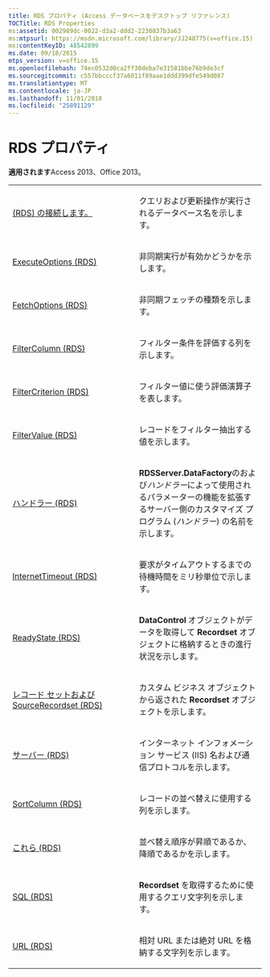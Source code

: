 ```yaml
---
title: RDS プロパティ (Access データベースをデスクトップ リファレンス)
TOCTitle: RDS Properties
ms:assetid: 002989dc-0022-d3a2-ddd2-2230837b3a63
ms:mtpsurl: https://msdn.microsoft.com/library/JJ248775(v=office.15)
ms:contentKeyID: 48542899
ms.date: 09/18/2015
mtps_version: v=office.15
ms.openlocfilehash: 74ec0532d0ca2ff30deba7e31581bbe76b9de3cf
ms.sourcegitcommit: c557bbcccf37a6011f89aae1ddd399dfe549d087
ms.translationtype: MT
ms.contentlocale: ja-JP
ms.lasthandoff: 11/01/2018
ms.locfileid: "25891129"
---
```

# <a name="rds-properties"></a>RDS プロパティ


**適用されます**Access 2013、Office 2013。

<table>
<colgroup>
<col style="width: 50%" />
<col style="width: 50%" />
</colgroup>
<tbody>
<tr class="odd">
<td><p><a href="connect-property-rds.md">(RDS) の接続します。</a></p></td>
<td><p>クエリおよび更新操作が実行されるデータベース名を示します。</p></td>
</tr>
<tr class="even">
<td><p><a href="executeoptions-property-rds.md">ExecuteOptions (RDS)</a></p></td>
<td><p>非同期実行が有効かどうかを示します。</p></td>
</tr>
<tr class="odd">
<td><p><a href="fetchoptions-property-rds.md">FetchOptions (RDS)</a></p></td>
<td><p>非同期フェッチの種類を示します。</p></td>
</tr>
<tr class="even">
<td><p><a href="filtercolumn-property-rds.md">FilterColumn (RDS)</a></p></td>
<td><p>フィルター条件を評価する列を示します。</p></td>
</tr>
<tr class="odd">
<td><p><a href="filtercriterion-property-rds.md">FilterCriterion (RDS)</a></p></td>
<td><p>フィルター値に使う評価演算子を表します。</p></td>
</tr>
<tr class="even">
<td><p><a href="filtervalue-property-rds.md">FilterValue (RDS)</a></p></td>
<td><p>レコードをフィルター抽出する値を示します。</p></td>
</tr>
<tr class="odd">
<td><p><a href="handler-property-rds.md">ハンドラー (RDS)</a></p></td>
<td><p><strong>RDSServer.DataFactory</strong>のおよび<em>ハンドラー</em>によって使用されるパラメーターの機能を拡張するサーバー側のカスタマイズ プログラム (<em>ハンドラー</em>) の名前を示します。</p></td>
</tr>
<tr class="even">
<td><p><a href="internettimeout-property-rds.md">InternetTimeout (RDS)</a></p></td>
<td><p>要求がタイムアウトするまでの待機時間をミリ秒単位で示します。</p></td>
</tr>
<tr class="odd">
<td><p><a href="readystate-property-rds.md">ReadyState (RDS)</a></p></td>
<td><p><strong>DataControl</strong> オブジェクトがデータを取得して <strong>Recordset</strong> オブジェクトに格納するときの進行状況を示します。</p></td>
</tr>
<tr class="even">
<td><p><a href="recordset-sourcerecordset-properties-rds.md">レコード セットおよび SourceRecordset (RDS)</a></p></td>
<td><p>カスタム ビジネス オブジェクトから返された <strong>Recordset</strong> オブジェクトを示します。</p></td>
</tr>
<tr class="odd">
<td><p><a href="server-property-rds.md">サーバー (RDS)</a></p></td>
<td><p>インターネット インフォメーション サービス (IIS) 名および通信プロトコルを示します。</p></td>
</tr>
<tr class="even">
<td><p><a href="sortcolumn-property-rds.md">SortColumn (RDS)</a></p></td>
<td><p>レコードの並べ替えに使用する列を示します。</p></td>
</tr>
<tr class="odd">
<td><p><a href="sortdirection-property-rds.md">これら (RDS)</a></p></td>
<td><p>並べ替え順序が昇順であるか、降順であるかを示します。</p></td>
</tr>
<tr class="even">
<td><p><a href="https://msdn.microsoft.com/library/jj248989(v=office.15)">SQL (RDS)</a></p></td>
<td><p><strong>Recordset</strong> を取得するために使用するクエリ文字列を示します。</p></td>
</tr>
<tr class="odd">
<td><p><a href="url-property-rds.md">URL (RDS)</a></p></td>
<td><p>相対 URL または絶対 URL を格納する文字列を示します。</p></td>
</tr>
</tbody>
</table>

